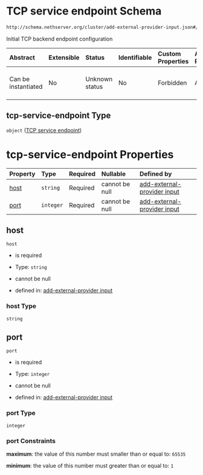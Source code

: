 # TCP service endpoint Schema

```txt
http://schema.nethserver.org/cluster/add-external-provider-input.json#/$defs/tcp-service-endpoint
```

Initial TCP backend endpoint configuration

| Abstract            | Extensible | Status         | Identifiable | Custom Properties | Additional Properties | Access Restrictions | Defined In                                                                                            |
| :------------------ | :--------- | :------------- | :----------- | :---------------- | :-------------------- | :------------------ | :---------------------------------------------------------------------------------------------------- |
| Can be instantiated | No         | Unknown status | No           | Forbidden         | Allowed               | none                | [add-external-provider-input.json\*](cluster/add-external-provider-input.json "open original schema") |

## tcp-service-endpoint Type

`object` ([TCP service endpoint](add-external-provider-input-defs-tcp-service-endpoint.md))

# tcp-service-endpoint Properties

| Property      | Type      | Required | Nullable       | Defined by                                                                                                                                                                                                                  |
| :------------ | :-------- | :------- | :------------- | :-------------------------------------------------------------------------------------------------------------------------------------------------------------------------------------------------------------------------- |
| [host](#host) | `string`  | Required | cannot be null | [add-external-provider input](add-external-provider-input-defs-tcp-service-endpoint-properties-host.md "http://schema.nethserver.org/cluster/add-external-provider-input.json#/$defs/tcp-service-endpoint/properties/host") |
| [port](#port) | `integer` | Required | cannot be null | [add-external-provider input](add-external-provider-input-defs-tcp-service-endpoint-properties-port.md "http://schema.nethserver.org/cluster/add-external-provider-input.json#/$defs/tcp-service-endpoint/properties/port") |

## host



`host`

* is required

* Type: `string`

* cannot be null

* defined in: [add-external-provider input](add-external-provider-input-defs-tcp-service-endpoint-properties-host.md "http://schema.nethserver.org/cluster/add-external-provider-input.json#/$defs/tcp-service-endpoint/properties/host")

### host Type

`string`

## port



`port`

* is required

* Type: `integer`

* cannot be null

* defined in: [add-external-provider input](add-external-provider-input-defs-tcp-service-endpoint-properties-port.md "http://schema.nethserver.org/cluster/add-external-provider-input.json#/$defs/tcp-service-endpoint/properties/port")

### port Type

`integer`

### port Constraints

**maximum**: the value of this number must smaller than or equal to: `65535`

**minimum**: the value of this number must greater than or equal to: `1`
